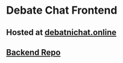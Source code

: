 # Debate Chat Frontend

## Hosted at [debatnichat.online](https://debatnichat.online/)
## [Backend Repo](https://github.com/danransdorf/debate-chat-backend)
